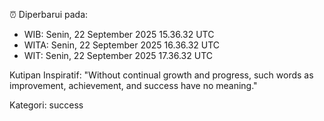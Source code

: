 ⏰ Diperbarui pada:
- WIB: Senin, 22 September 2025 15.36.32 UTC
- WITA: Senin, 22 September 2025 16.36.32 UTC
- WIT: Senin, 22 September 2025 17.36.32 UTC

Kutipan Inspiratif:
"Without continual growth and progress, such words as improvement, achievement, and success have no meaning."


Kategori: success

